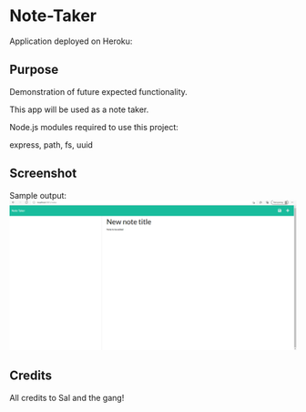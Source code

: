 # Note-Taker

Application deployed on Heroku:

## Purpose

Demonstration of future expected functionality.

This app will be used as a note taker.

Node.js modules required to use this project:

express,
path,
fs,
uuid

## Screenshot

Sample output:
  ![Alt text](Assets/NoteTakerScreen.png?raw=true "Screenshot")

  
## Credits
All credits to Sal and the gang!
